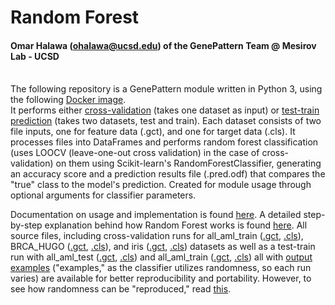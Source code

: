 # Random Forest
#### Omar Halawa (ohalawa@ucsd.edu) of the GenePattern Team @ Mesirov Lab - UCSD
\
The following repository is a GenePattern module written in Python 3, using the following [Docker image](https://hub.docker.com/layers/omarhalawa/randomforest/1.0/images/sha256-995d424aa0fa77f608aaa5575faafad6cea966a377fdb8dd51e9144e74f7ff21?context=repo). 
\
It performs either <ins>cross-validation</ins> (takes one dataset as input) or <ins>test-train prediction</ins> (takes two datasets, test and train). Each dataset consists of two file inputs, one for feature data (.gct), and one for target data (.cls). It processes files into DataFrames and performs random forest classification (uses LOOCV (leave-one-out cross validation) in the case of cross-validation) on them using Scikit-learn's RandomForestClassifier, generating an accuracy score and a prediction results file (.pred.odf) that compares the "true" class to the model's prediction. Created for module usage through optional arguments for classifier parameters.

Documentation on usage and implementation is found [here](https://github.com/genepattern/RandomForestClassifier/blob/main/docs/tutorial.md).
A detailed step-by-step explanation behind how Random Forest works is found [here](https://github.com/genepattern/RandomForestClassifier/blob/main/docs/randomforest.md).
All source files, including cross-validation runs for all_aml_train ([.gct](https://github.com/genepattern/RandomForestClassifier/blob/main/data/all_aml_train.gct), [.cls](https://github.com/genepattern/RandomForestClassifier/blob/main/data/all_aml_train.cls)), BRCA_HUGO ([.gct](https://github.com/genepattern/RandomForestClassifier/blob/main/data/all_aml_train.gct), [.cls](https://github.com/genepattern/RandomForestClassifier/blob/main/data/all_aml_train.cls)), and iris ([.gct](https://github.com/genepattern/RandomForestClassifier/blob/main/data/iris.gct), [.cls](https://github.com/genepattern/RandomForestClassifier/blob/main/data/iris.cls)) datasets as well as a test-train run with all_aml_test ([.gct](https://github.com/genepattern/RandomForestClassifier/blob/main/data/all_aml_test.gct), [.cls](https://github.com/genepattern/RandomForestClassifier/blob/main/data/all_aml_test.cls)) and all_aml_train ([.gct](https://github.com/genepattern/RandomForestClassifier/blob/main/data/all_aml_train.gct), [.cls](https://github.com/genepattern/RandomForestClassifier/blob/main/data/all_aml_train.cls)) all with [output examples](https://github.com/genepattern/RandomForestClassifier/blob/main/data/example_output) ("examples," as the classifier utilizes randomness, so each run varies) are available for better reproducibility and portability. However, to see how randomness can be "reproduced," read [this](https://github.com/genepattern/RandomForestClassifier/blob/main/data/example_output/reproduc.md).
